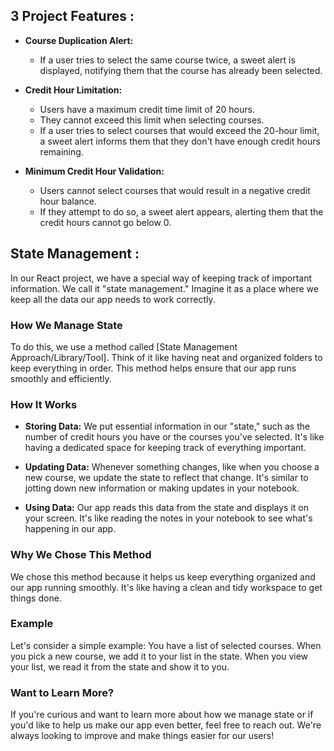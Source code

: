 ## 3 Project Features :

- **Course Duplication Alert:**
  - If a user tries to select the same course twice, a sweet alert is displayed, notifying them that the course has already been selected.

- **Credit Hour Limitation:**
  - Users have a maximum credit time limit of 20 hours.
  - They cannot exceed this limit when selecting courses.
  - If a user tries to select courses that would exceed the 20-hour limit, a sweet alert informs them that they don't have enough credit hours remaining.

- **Minimum Credit Hour Validation:**
  - Users cannot select courses that would result in a negative credit hour balance.
  - If they attempt to do so, a sweet alert appears, alerting them that the credit hours cannot go below 0.

## State Management : 

In our React project, we have a special way of keeping track of important information. We call it "state management." Imagine it as a place where we keep all the data our app needs to work correctly.

### How We Manage State

To do this, we use a method called [State Management Approach/Library/Tool]. Think of it like having neat and organized folders to keep everything in order. This method helps ensure that our app runs smoothly and efficiently.

### How It Works

- **Storing Data:** We put essential information in our "state," such as the number of credit hours you have or the courses you've selected. It's like having a dedicated space for keeping track of everything important.

- **Updating Data:** Whenever something changes, like when you choose a new course, we update the state to reflect that change. It's similar to jotting down new information or making updates in your notebook.

- **Using Data:** Our app reads this data from the state and displays it on your screen. It's like reading the notes in your notebook to see what's happening in our app.

### Why We Chose This Method

We chose this method because it helps us keep everything organized and our app running smoothly. It's like having a clean and tidy workspace to get things done.

### Example

Let's consider a simple example: You have a list of selected courses. When you pick a new course, we add it to your list in the state. When you view your list, we read it from the state and show it to you.

### Want to Learn More?

If you're curious and want to learn more about how we manage state or if you'd like to help us make our app even better, feel free to reach out. We're always looking to improve and make things easier for our users!

